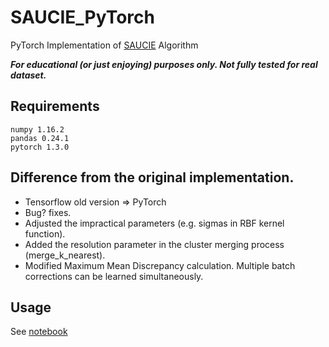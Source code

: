 # SAUCIE_PyTorch
PyTorch Implementation of [SAUCIE](https://github.com/KrishnaswamyLab/SAUCIE) Algorithm

***For educational (or just enjoying) purposes only. Not fully tested for real dataset.***

## Requirements
```
numpy 1.16.2
pandas 0.24.1
pytorch 1.3.0
```

## Difference from the original implementation.
* Tensorflow old version => PyTorch
* Bug? fixes.
* Adjusted the impractical parameters (e.g. sigmas in RBF kernel function).
* Added the resolution parameter in the cluster merging process (merge_k_nearest).
* Modified Maximum Mean Discrepancy calculation. Multiple batch corrections can be learned simultaneously.

## Usage
See [notebook](https://khigashi1987.github.io/SAUCIE_PyTorch/)